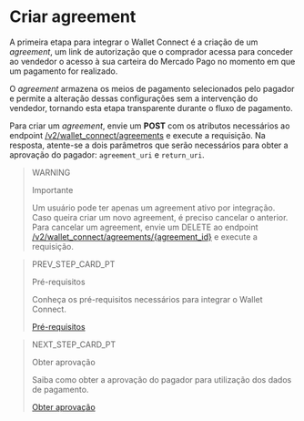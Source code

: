 # Criar agreement

A primeira etapa para integrar o Wallet Connect é a criação de um _agreement_, um link de autorização que o comprador acessa para conceder ao vendedor o acesso à sua carteira do Mercado Pago no momento em que um pagamento for realizado. 

O _agreement_ armazena os meios de pagamento selecionados pelo pagador e permite a alteração dessas configurações sem a intervenção do vendedor, tornando esta etapa transparente durante o fluxo de pagamento.

Para criar um _agreement_, envie um **POST** com os atributos necessários ao endpoint [/v2/wallet_connect/agreements](/developers/pt/reference/wallet_connect/_wallet_connect_agreements/post) e execute a requisição. Na resposta, atente-se a dois parâmetros que serão necessários para obter a aprovação do pagador: `agreement_uri` e `return_uri`. 


> WARNING
>
> Importante
>
> Um usuário pode ter apenas um agreement ativo por integração. Caso queira criar um novo agreement, é preciso cancelar o anterior. Para cancelar um agreement, envie um DELETE ao endpoint [/v2/wallet_connect/agreements/{agreement_id}](/developers/pt/reference/wallet_connect/_wallet_connect_agreements_agreement_id/delete) e execute a requisição.

> PREV_STEP_CARD_PT
>
> Pré-requisitos 
>
> Conheça os pré-requisitos necessários para integrar o Wallet Connect.
>
> [Pré-requisitos](/developers/pt/docs/wallet-connect/prerequisites)

> NEXT_STEP_CARD_PT
>
> Obter aprovação
>
> Saiba como obter a aprovação do pagador para utilização dos dados de pagamento.
>
> [Obter aprovação](/developers/pt/docs/wallet-connect/integration-configuration/get-approval)